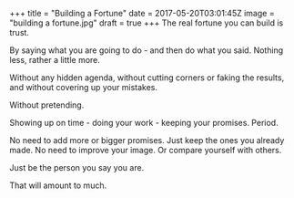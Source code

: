 
+++
title = "Building a Fortune"
date = 2017-05-20T03:01:45Z
image = "building a fortune.jpg"
draft = true
+++
The real fortune you can build is trust.

By saying what you are going to do - and then do what you said. Nothing less, rather a little more.

Without any hidden agenda, without cutting corners or faking the results, and without covering up your mistakes.

Without pretending.

Showing up on time - doing your work - keeping your promises. Period.

No need to add more or bigger promises. Just keep the ones you already made.
No need to improve your image. Or compare yourself with others.

Just be the person you say you are.

That will amount to much.